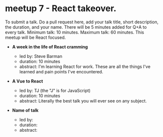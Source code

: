 # meetup 7 - React takeover.
  To submit a talk. Do a pull request here, add your talk title, short description, the duration, and your name. There will be 5 minutes added for Q+A to every talk. Minimum talk: 10 minutes. Maximum talk: 60 minutes. This meetup will be React focused.

- __A week in the life of React cramming__
  - led by: Steve Barman
  - duration: 10 minutes
  - abstract: I'm learning React for work. These are all the things I've learned and pain points I've encountered.

- __A Vue to React__
  - led by: TJ (the "J" is for JavaScript)
  - duration: 10 minutes
  - abstract: Literally the best talk you will ever see on any subject.

- __Name of talk__
  - led by:
  - duration:
  - abstract:
